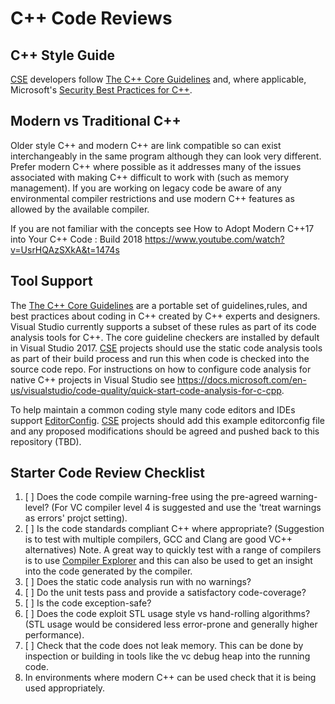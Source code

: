 # C++ Code Reviews

## C++ Style Guide

[CSE](../CSE.md) developers follow [The C++ Core Guidelines](https://github.com/isocpp/CppCoreGuidelines) and, where applicable, Microsoft's [Security Best Practices for C++](https://docs.microsoft.com/en-us/cpp/security/security-best-practices-for-cpp).

## Modern vs Traditional C++

Older style C++ and modern C++ are link compatible so can exist interchangeably in the same program although they can look very different. Prefer modern C++ where possible as it addresses many of the issues associated with making C++ difficult to work with (such as memory management). If you are working on legacy code be aware of any environmental compiler restrictions and use modern C++ features as allowed by the available compiler.  

If you are not familiar with the concepts see How to Adopt Modern C++17 into Your C++ Code : Build 2018  https://www.youtube.com/watch?v=UsrHQAzSXkA&t=1474s

## Tool Support

The [The C++ Core Guidelines](https://github.com/isocpp/CppCoreGuidelines) are a portable set of guidelines,rules, and best practices about coding in C++ created by C++ experts and designers. Visual Studio currently supports a subset of these rules as part of its code analysis tools for C++. The core guideline checkers are installed by default in Visual Studio 2017. [CSE](../CSE.md) projects should use the static code analysis tools as part of their build process and run this when code is checked into the source code repo. For instructions on how to configure code analysis for native C++ projects in Visual Studio see https://docs.microsoft.com/en-us/visualstudio/code-quality/quick-start-code-analysis-for-c-cpp. 

To help maintain a common coding style many code editors and IDEs support [EditorConfig](https://editorconfig.org/). [CSE](../CSE.md) projects should add this example editorconfig file and any proposed modifications should be agreed and pushed back to this repository (TBD). 

## Starter Code Review Checklist

1. [ ] Does the code compile warning-free using the pre-agreed warning-level? (For VC compiler level 4 is suggested and use the 'treat warnings as errors' projct setting).
1. [ ] Is the code standards compliant C++ where appropriate? (Suggestion is to test with multiple compilers, GCC and Clang are good VC++ alternatives) Note. A great way to quickly test with a range of compilers is to use [Compiler Explorer](https://godbolt.org/) and this can also be used to get an insight into the code generated by the compiler. 
1. [ ] Does the static code analysis run with no warnings? 
1. [ ] Do the unit tests pass and provide a satisfactory code-coverage? 
1. [ ] Is the code exception-safe?
1. [ ] Does the code exploit STL usage style vs hand-rolling algorithms? (STL usage would be considered less error-prone and generally higher performance).
1. [ ] Check that the code does not leak memory. This can be done by inspection or building in tools like the vc debug heap into the running code.
1. In environments where modern C++ can be used check that it is being used appropriately. 

